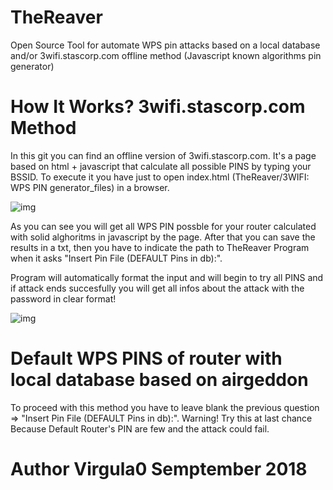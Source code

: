 # TheReaver
Open Source Tool for automate WPS pin attacks based on a local database and/or 3wifi.stascorp.com offline method (Javascript known algorithms pin generator)


# How It Works? 3wifi.stascorp.com Method

In this git you can find an offline version of 3wifi.stascorp.com.
It's a page based on html + javascript that calculate all possible PINS by typing your BSSID.
To execute it you have just to open index.html (TheReaver/3WIFI: WPS PIN generator_files) in a browser.

 ![img](https://i.imgur.com/fyIu5Ya.png)

As you can see you will get all WPS PIN possble for your router calculated with solid alghoritms in javascript by the page.
After that you can save the results in a txt, then you have to indicate the path to TheReaver Program when it asks "Insert Pin File (DEFAULT Pins in db):".

Program will automatically format the input and will begin to try all PINS and if attack ends succesfully you will get all infos about the attack with the password in clear format!

 ![img](https://i.imgur.com/5jTwN3d.png)
 
 
# Default WPS PINS of router with local database based on airgeddon
To proceed with this method you have to leave blank the previous question => "Insert Pin File (DEFAULT Pins in db):".
Warning! Try this at last chance Because Default Router's PIN are few and the attack could fail.
 

# Author Virgula0 Semptember 2018
